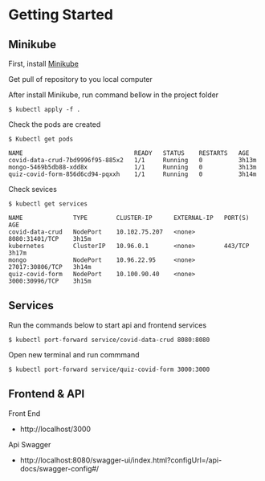 # Getting Started

## Minikube

First, install [Minikube](https://minikube.sigs.k8s.io/docs/start/)

Get pull of repository to you local computer

After install Minikube, run command bellow in the project folder

```
$ kubectl apply -f .
```

Check the pods are created

```
$ Kubectl get pods

NAME                               READY   STATUS    RESTARTS   AGE
covid-data-crud-7bd9996f95-885x2   1/1     Running   0          3h13m
mongo-5469b5db88-xdd8x             1/1     Running   0          3h13m
quiz-covid-form-856d6cd94-pqxxh    1/1     Running   0          3h14m
```

Check sevices

```
$ kubectl get services

NAME              TYPE        CLUSTER-IP      EXTERNAL-IP   PORT(S)           AGE
covid-data-crud   NodePort    10.102.75.207   <none>        8080:31401/TCP    3h15m
kubernetes        ClusterIP   10.96.0.1       <none>        443/TCP           3h17m
mongo             NodePort    10.96.22.95     <none>        27017:30806/TCP   3h14m
quiz-covid-form   NodePort    10.100.90.40    <none>        3000:30996/TCP    3h15m
```

## Services

Run the commands below to start api and frontend services

```
$ kubectl port-forward service/covid-data-crud 8080:8080
```

Open new terminal and run commmand

```
$ kubectl port-forward service/quiz-covid-form 3000:3000

```

## Frontend & API

Front End

- http://localhost/3000

Api Swagger

- http://localhost:8080/swagger-ui/index.html?configUrl=/api-docs/swagger-config#/
